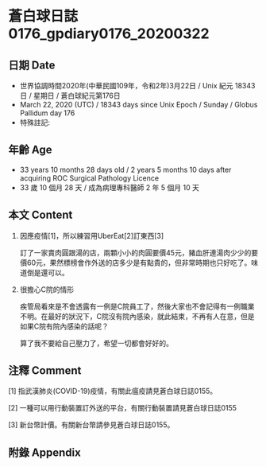[_metadata_:encoding]: - "utf-8"
[_metadata_:fileformat]: - "markdown"
[_metadata_:MIME_type]: - "text/plain"
[_metadata_:markdown_version]: - "commonmark version 0.29"
[_metadata_:markdown_spec]: - "https://spec.commonmark.org/0.29/"

# 蒼白球日誌0176_gpdiary0176_20200322 #

## 日期 Date ##

* 世界協調時間2020年(中華民國109年，令和2年)3月22日 / Unix 紀元 18343 日 / 星期日 / 蒼白球紀元第176日
* March 22, 2020 (UTC) / 18343 days since Unix Epoch / Sunday / Globus Pallidum day 176
* 特殊註記:

## 年齡 Age ##

* 33 years 10 months 28 days old / 2 years 5 months 10 days after acquiring ROC Surgical Pathology Licence
* 33 歲 10 個月 28 天 / 成為病理專科醫師 2 年 5 個月 10 天

## 本文 Content ##

1. 因應疫情[1]，所以練習用UberEat[2]訂東西[3]

    訂了一家賣肉圓跟湯的店，兩顆小小的肉圓要價45元，豬血肝連湯肉少少的要價60元，果然標榜會作外送的店多少是有點貴的，但非常時期也只好吃了。味道倒是還可以。

2. 很擔心C院的情形

    疾管局看來是不會透露有一例是C院員工了，然後大家也不會記得有一例職業不明。在最好的狀況下，C院沒有院內感染，就此結束，不再有人在意，但是如果C院有院內感染的話呢？

    算了我不要給自己壓力了，希望一切都會好好的。


## 注釋 Comment ##

[1] 指武漢肺炎(COVID-19)疫情，有關此瘟疫請見蒼白球日誌0155。

[2] 一種可以用行動裝置訂外送的平台，有關行動裝置請見蒼白球日誌0155

[3] 新台幣計價。有關新台幣請參見蒼白球日誌0155。



## 附錄 Appendix ##

